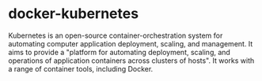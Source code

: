 # docker-kubernetes
Kubernetes is an open-source container-orchestration system for automating computer application deployment, scaling, and management.  It aims to provide a "platform for automating deployment, scaling, and operations of application containers across clusters of hosts". It works with a range of container tools, including Docker.
